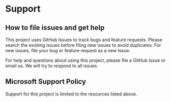 # Support

## How to file issues and get help  

This project uses GitHub Issues to track bugs and feature requests. Please search the existing
issues before filing new issues to avoid duplicates.  For new issues, file your bug or
feature request as a new Issue.

For help and questions about using this project, please file a GitHub Issue or email us.
We will try to respond to all issues.

## Microsoft Support Policy  

Support for this project is limited to the resources listed above.
